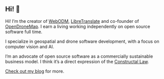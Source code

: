 ## Hi! 👋

Hi! I’m the creator of [WebODM](https://github.com/OpenDroneMap/WebODM), [LibreTranslate](https://github.com/LibreTranslate/LibreTranslate) and co-founder of [OpenDroneMap](https://github.com/OpenDroneMap). I earn a living working independently on open source software full time.

I specialize in geospatial and drone software development, with a focus on computer vision and AI.

I’m an advocate of open source software as a commercially sustainable business model. I think it’s a direct expression of the [Constructal Law](https://mems.duke.edu/impact/research/energy/bejan-constructal-law/).

[Check out my blog](https://piero.dev) for more.
